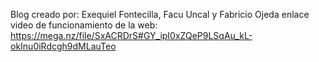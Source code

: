Blog creado por: Exequiel Fontecilla, Facu Uncal y Fabricio Ojeda
enlace video de funcionamiento de la web: https://mega.nz/file/SxACRDrS#GY_ipI0xZQeP9LSqAu_kL-okInu0iRdcgh9dMLauTeo

